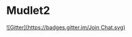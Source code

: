 # Mudlet2
[![Gitter](https://badges.gitter.im/Join Chat.svg)](https://gitter.im/SlySven/Mudlet2?utm_source=badge&utm_medium=badge&utm_campaign=pr-badge&utm_content=badge)